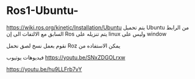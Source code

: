 # Ros1-Ubuntu-
https://wiki.ros.org/kinetic/Installation/Ubuntu
يتم  تحميل Ubuntu   من الرابط السابق مع  الالتفات الى إن Ros يتم تنزيله  على linux   وليس على window

نقوم بعمل نسخ  لصق
 نحمل  Roz    يمكن الاستفاده من 

فيديوهات يوتيوب
https://youtu.be/SNxZDGOLrxw

https://youtu.be/hu9LLFrb7vY
